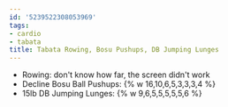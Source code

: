 ```yaml
---
id: '5239522308053969'
tags:
- cardio
- tabata
title: Tabata Rowing, Bosu Pushups, DB Jumping Lunges
---
```


- Rowing: don't know how far, the screen didn't work
- Decline Bosu Ball Pushups: {% w  16,10,6,5,3,3,3,4 %}
- 15lb DB Jumping Lunges: {% w 9,6,5,5,5,5,5,6 %}

